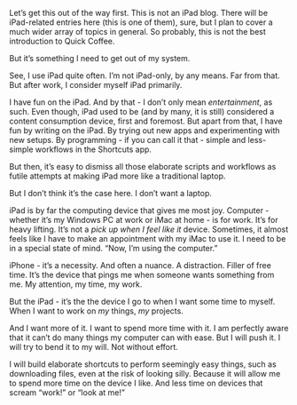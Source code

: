 
Let’s get this out of the way first. This is not an iPad blog. There will be iPad-related entries here (this is one of them), sure, but I plan to cover a much wider array of topics in general. So probably, this is not the best introduction to Quick Coffee. 

But it’s something I need to get out of my system.

See, I use iPad quite often. I’m not iPad-only, by any means. Far from that. But after work, I consider myself iPad primarily.

I have fun on the iPad. And by that - I don’t only mean *entertainment*, as such. Even though, iPad used to be (and by many, it is still) considered a content consumption device, first and foremost. But apart from that, I have fun by writing on the iPad. By trying out new apps and experimenting with new setups. By programming - if you can call it that - simple and less-simple workflows in the Shortcuts app. 

But then, it’s easy to dismiss all those elaborate scripts and workflows as futile attempts at making iPad more like a traditional laptop.

But I don’t think it’s the case here. I don’t want a laptop. 

iPad is by far the computing device that gives me most joy. Computer - whether it’s my Windows PC at work or iMac at home - is for work. It’s for heavy lifting. It’s not a *pick up when I feel like it* device. Sometimes, it almost feels like I have to make an appointment with my iMac to use it. I need to be in a special state of mind. “Now, I’m using the computer.”

iPhone - it’s a necessity. And often a nuance. A distraction. Filler of free time. It’s the device that pings me when someone wants something from me. My attention, my time, my work. 

But the iPad - it’s the the device I go to when I want some time to myself. When I want to work on *my* things, *my* projects.

And I want more of it. I want to spend more time with it. I am perfectly aware that it can’t do many things my computer can with ease. But I will push it. I will try to bend it to my will. Not without effort.

I will build elaborate shortcuts to perform seemingly easy things, such as downloading files, even at the risk of looking silly. Because it will allow me to spend more time on the device I like. And less time on devices that scream “work!” or “look at me!”

